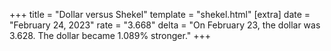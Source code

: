 +++
title = "Dollar versus Shekel"
template = "shekel.html"
[extra]
date = "February 24, 2023"
rate = "3.668"
delta = "On February 23, the dollar was 3.628. The dollar became 1.089% stronger."
+++
